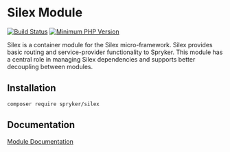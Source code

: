 # Silex Module
[![Build Status](https://travis-ci.org/spryker/silex.svg)](https://travis-ci.org/spryker/silex)
[![Minimum PHP Version](https://img.shields.io/badge/php-%3E%3D%207.2-8892BF.svg)](https://php.net/)

Silex is a container module for the Silex micro-framework. Silex provides basic routing and service-provider functionality to Spryker. This module has a central role in managing Silex dependencies and supports better decoupling between modules.

## Installation

```
composer require spryker/silex
```

## Documentation

[Module Documentation](https://academy.spryker.com/developing_with_spryker/module_guide/modules.html)
